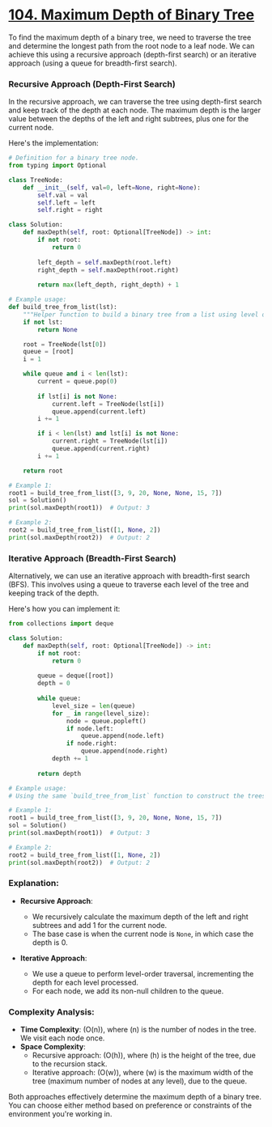 # [104. Maximum Depth of Binary Tree](https://leetcode.com/problems/maximum-depth-of-binary-tree/description/)

To find the maximum depth of a binary tree, we need to traverse the tree and determine the longest path from the root node to a leaf node. We can achieve this using a recursive approach (depth-first search) or an iterative approach (using a queue for breadth-first search).

### Recursive Approach (Depth-First Search)

In the recursive approach, we can traverse the tree using depth-first search and keep track of the depth at each node. The maximum depth is the larger value between the depths of the left and right subtrees, plus one for the current node.

Here's the implementation:

```python
# Definition for a binary tree node.
from typing import Optional

class TreeNode:
    def __init__(self, val=0, left=None, right=None):
        self.val = val
        self.left = left
        self.right = right

class Solution:
    def maxDepth(self, root: Optional[TreeNode]) -> int:
        if not root:
            return 0
        
        left_depth = self.maxDepth(root.left)
        right_depth = self.maxDepth(root.right)
        
        return max(left_depth, right_depth) + 1

# Example usage:
def build_tree_from_list(lst):
    """Helper function to build a binary tree from a list using level order insertion."""
    if not lst:
        return None

    root = TreeNode(lst[0])
    queue = [root]
    i = 1

    while queue and i < len(lst):
        current = queue.pop(0)
        
        if lst[i] is not None:
            current.left = TreeNode(lst[i])
            queue.append(current.left)
        i += 1

        if i < len(lst) and lst[i] is not None:
            current.right = TreeNode(lst[i])
            queue.append(current.right)
        i += 1

    return root

# Example 1:
root1 = build_tree_from_list([3, 9, 20, None, None, 15, 7])
sol = Solution()
print(sol.maxDepth(root1))  # Output: 3

# Example 2:
root2 = build_tree_from_list([1, None, 2])
print(sol.maxDepth(root2))  # Output: 2
```

### Iterative Approach (Breadth-First Search)

Alternatively, we can use an iterative approach with breadth-first search (BFS). This involves using a queue to traverse each level of the tree and keeping track of the depth.

Here's how you can implement it:

```python
from collections import deque

class Solution:
    def maxDepth(self, root: Optional[TreeNode]) -> int:
        if not root:
            return 0
        
        queue = deque([root])
        depth = 0
        
        while queue:
            level_size = len(queue)
            for _ in range(level_size):
                node = queue.popleft()
                if node.left:
                    queue.append(node.left)
                if node.right:
                    queue.append(node.right)
            depth += 1
        
        return depth

# Example usage:
# Using the same `build_tree_from_list` function to construct the trees

# Example 1:
root1 = build_tree_from_list([3, 9, 20, None, None, 15, 7])
sol = Solution()
print(sol.maxDepth(root1))  # Output: 3

# Example 2:
root2 = build_tree_from_list([1, None, 2])
print(sol.maxDepth(root2))  # Output: 2
```

### Explanation:

- **Recursive Approach**:
  - We recursively calculate the maximum depth of the left and right subtrees and add 1 for the current node.
  - The base case is when the current node is `None`, in which case the depth is 0.

- **Iterative Approach**:
  - We use a queue to perform level-order traversal, incrementing the depth for each level processed.
  - For each node, we add its non-null children to the queue.

### Complexity Analysis:

- **Time Complexity**: \(O(n)\), where \(n\) is the number of nodes in the tree. We visit each node once.
- **Space Complexity**: 
  - Recursive approach: \(O(h)\), where \(h\) is the height of the tree, due to the recursion stack.
  - Iterative approach: \(O(w)\), where \(w\) is the maximum width of the tree (maximum number of nodes at any level), due to the queue.

Both approaches effectively determine the maximum depth of a binary tree. You can choose either method based on preference or constraints of the environment you're working in.
